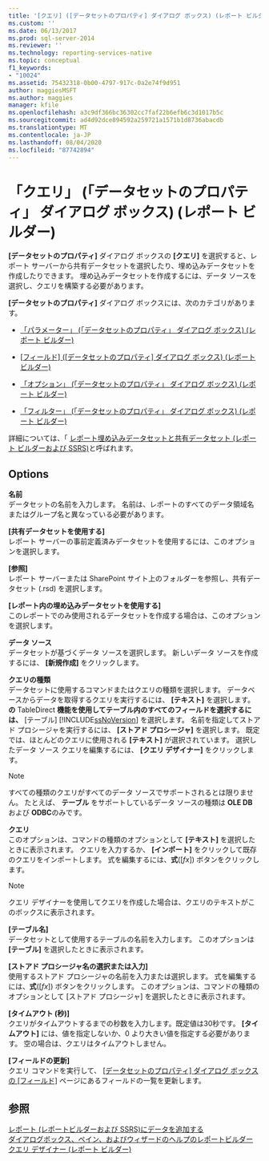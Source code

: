 ```yaml
---
title: '[クエリ] ([データセットのプロパティ] ダイアログ ボックス) (レポート ビルダー) | Microsoft Docs'
ms.custom: ''
ms.date: 06/13/2017
ms.prod: sql-server-2014
ms.reviewer: ''
ms.technology: reporting-services-native
ms.topic: conceptual
f1_keywords:
- "10024"
ms.assetid: 75432318-0b00-4797-917c-0a2e74f9d951
author: maggiesMSFT
ms.author: maggies
manager: kfile
ms.openlocfilehash: a3c9df366bc36302cc7faf22b6efb6c3d1017b5c
ms.sourcegitcommit: ad4d92dce894592a259721a1571b1d8736abacdb
ms.translationtype: MT
ms.contentlocale: ja-JP
ms.lasthandoff: 08/04/2020
ms.locfileid: "87742894"
---
```

# <a name="dataset-properties-dialog-box-query-report-builder"></a>「クエリ」 (「データセットのプロパティ」 ダイアログ ボックス) (レポート ビルダー)
  **[データセットのプロパティ]** ダイアログ ボックスの **[クエリ]** を選択すると、レポート サーバーから共有データセットを選択したり、埋め込みデータセットを作成したりできます。 埋め込みデータセットを作成するには、データ ソースを選択し、クエリを構築する必要があります。  
  
 **[データセットのプロパティ]** ダイアログ ボックスには、次のカテゴリがあります。  
  
-   [「パラメーター」 (「データセットのプロパティ」 ダイアログ ボックス) &#40;レポート ビルダー&#41;](../dataset-properties-dialog-box-parameters-report-builder.md)  
  
-   [[フィールド] ([データセットのプロパティ] ダイアログ ボックス) &#40;レポート ビルダー&#41;](../dataset-properties-dialog-box-fields-report-builder.md)  
  
-   [「オプション」 (「データセットのプロパティ」 ダイアログ ボックス) &#40;レポート ビルダー&#41;](dataset-properties-dialog-box-options-report-builder.md)  
  
-   [「フィルター」 (「データセットのプロパティ」 ダイアログ ボックス) &#40;レポート ビルダー&#41;](../dataset-properties-dialog-box-filters-report-builder.md)  
  
 詳細については、「 [レポート埋め込みデータセットと共有データセット &#40;レポート ビルダーおよび SSRS&#41;](report-embedded-datasets-and-shared-datasets-report-builder-and-ssrs.md)と呼ばれます。  
  
## <a name="options"></a>Options  
 **名前**  
 データセットの名前を入力します。 名前は、レポートのすべてのデータ領域名またはグループ名と異なっている必要があります。  
  
 **[共有データセットを使用する]**  
 レポート サーバーの事前定義済みデータセットを使用するには、このオプションを選択します。  
  
 **[参照]**  
 レポート サーバーまたは SharePoint サイト上のフォルダーを参照し、共有データセット (.rsd) を選択します。  
  
 **[レポート内の埋め込みデータセットを使用する]**  
 このレポートでのみ使用されるデータセットを作成する場合は、このオプションを選択します。  
  
 **データ ソース**  
 データセットが基づくデータ ソースを選択します。 新しいデータ ソースを作成するには、 **[新規作成]** をクリックします。  
  
 **クエリの種類**  
 データセットに使用するコマンドまたはクエリの種類を選択します。 データベースからデータを取得するクエリを実行するには、 **[テキスト]** を選択します。 **の** TableDirect **機能を使用してテーブル内のすべてのフィールドを選択するには、** [テーブル] [!INCLUDE[ssNoVersion](../../includes/ssnoversion-md.md)] を選択します。 名前を指定してストアド プロシージャを実行するには、 **[ストアド プロシージャ]** を選択します。 既定では、ほとんどのクエリに使用される **[テキスト]** が選択されています。 選択したデータ ソース クエリを編集するには、 **[クエリ デザイナー]** をクリックします。  
  
> [!NOTE]  
>  すべての種類のクエリがすべてのデータ ソースでサポートされるとは限りません。 たとえば、 **テーブル** をサポートしているデータ ソースの種類は **OLE DB** および **ODBC**のみです。  
  
 **クエリ**  
 このオプションは、コマンドの種類のオプションとして **[テキスト]** を選択したときに表示されます。 クエリを入力するか、 **[インポート]** をクリックして既存のクエリをインポートします。 式を編集するには、**式**([*fx*]) ボタンをクリックします。  
  
> [!NOTE]  
>  クエリ デザイナーを使用してクエリを作成した場合は、クエリのテキストがこのボックスに表示されます。  
  
 **[テーブル名]**  
 データセットとして使用するテーブルの名前を入力します。 このオプションは **[テーブル]** を選択したときに表示されます。  
  
 **[ストアド プロシージャ名の選択または入力]**  
 使用するストアド プロシージャの名前を入力または選択します。 式を編集するには、**式**([*fx*]) ボタンをクリックします。 このオプションは、コマンドの種類のオプションとして [ストアド プロシージャ] を選択したときに表示されます。  
  
 **[タイムアウト (秒)]**  
 クエリがタイムアウトするまでの秒数を入力します。既定値は30秒です。 **[タイムアウト]** には、値を指定しないか、0 より大きい値を指定する必要があります。 空の場合は、クエリはタイムアウトしません。  
  
 **[フィールドの更新]**  
 クエリ コマンドを実行して、 [[データセットのプロパティ] ダイアログ ボックスの [フィールド]](../dataset-properties-dialog-box-fields-report-builder.md) ページにあるフィールドの一覧を更新します。  
  
## <a name="see-also"></a>参照  
 [レポート &#40;レポートビルダーおよび SSRS&#41;にデータを追加する](report-datasets-ssrs.md)   
 [ダイアログボックス、ペイン、およびウィザードのヘルプのレポートビルダー](../report-builder-help-for-dialog-boxes-panes-and-wizards.md)   
 [クエリ デザイナー &#40;レポート ビルダー&#41;](../query-designers-report-builder.md)  
  
  
